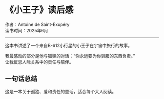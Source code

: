 # 《小王子》读后感

作者：Antoine de Saint-Exupéry  
读书时间：2025年6月

---

这本书讲述了一个来自B-612小行星的小王子在宇宙中旅行的故事。

我最感动的部分是他与狐狸的对话：“你永远要为你驯服的东西负责。”  
让我反思人际关系中的责任与陪伴。

## 一句话总结

这是一本关于孤独、爱和责任的童话，适合每个大人阅读。
